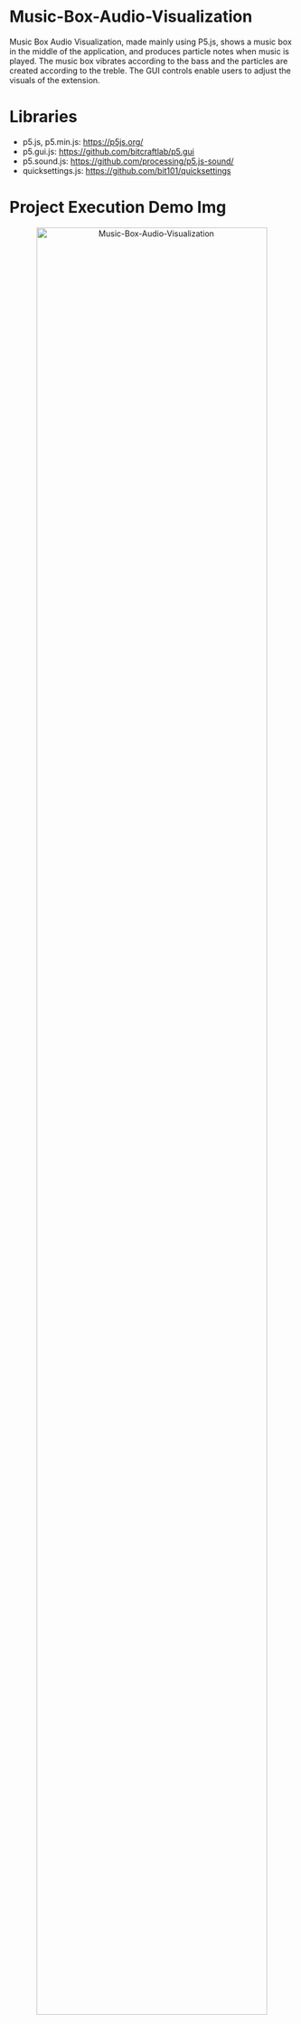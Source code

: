 # Music-Box-Audio-Visualization

Music Box Audio Visualization, made mainly using P5.js, shows a music box in the middle of the application, and produces particle notes when music is played. The music box vibrates according to the bass and the particles are created according to the treble. The GUI controls enable users to adjust the visuals of the extension. 


# Libraries
* p5.js, p5.min.js: https://p5js.org/
* p5.gui.js: https://github.com/bitcraftlab/p5.gui
* p5.sound.js: https://github.com/processing/p5.js-sound/
* quicksettings.js: https://github.com/bit101/quicksettings


# Project Execution Demo Img

<p align="center">
<img width="90%" height="90%" src="https://github.com/WZhengJie99/Music-Box-Audio-Visualization/assets/147889572/a6f997f4-132c-4caf-b676-abc1caf5b860" alt="Music-Box-Audio-Visualization">
</p>
